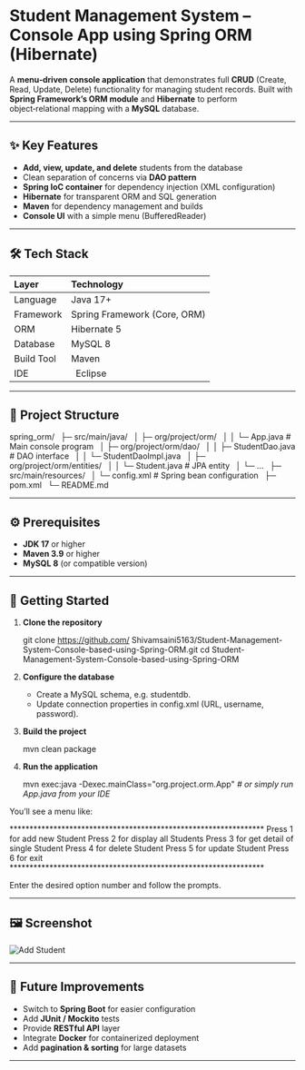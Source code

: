 ﻿# <a name="xc6a36885c44882cbb3f59d1b10d5a9451bb02ba"></a>Student Management System – Console App using Spring ORM (Hibernate)


A **menu‑driven console application** that demonstrates full **CRUD** (Create, Read, Update, Delete) functionality for managing student records. Built with **Spring Framework’s ORM module** and **Hibernate** to perform object‑relational mapping with a **MySQL** database.

-----
## <a name="key-features"></a>✨ Key Features
- **Add, view, update, and delete** students from the database
- Clean separation of concerns via **DAO pattern**
- **Spring IoC container** for dependency injection (XML configuration)
- **Hibernate** for transparent ORM and SQL generation
- **Maven** for dependency management and builds
- **Console UI** with a simple menu (BufferedReader)
-----
## <a name="tech-stack"></a>🛠️ Tech Stack

|Layer|Technology|
| :- | :- |
|Language|Java 17+|
|Framework|Spring Framework (Core, ORM)|
|ORM|Hibernate 5|
|Database|MySQL 8|
|Build Tool|Maven|
|IDE |` `Eclipse|

-----
## <a name="project-structure"></a>📁 Project Structure
spring\_orm/
` `├─ src/main/java/
` `│  ├─ org/project/orm/
` `│  │   └─ App.java          # Main console program
` `│  ├─ org/project/orm/dao/
` `│  │   ├─ StudentDao.java   # DAO interface
` `│  │   └─ StudentDaoImpl.java
` `│  ├─ org/project/orm/entities/
` `│  │   └─ Student.java      # JPA entity
` `│  └─ ...
` `├─ src/main/resources/
` `│  └─ config.xml            # Spring bean configuration
` `├─ pom.xml
` `└─ README.md

-----
## <a name="prerequisites"></a>⚙️ Prerequisites
- **JDK 17** or higher
- **Maven 3.9** or higher
- **MySQL 8** (or compatible version)
-----
## <a name="getting-started"></a>🚀 Getting Started
1. **Clone the repository**

   git clone https://github.com/ Shivamsaini5163/Student-Management-System-Console-based-using-Spring-ORM.git
   cd Student-Management-System-Console-based-using-Spring-ORM
1. **Configure the database**
   - Create a MySQL schema, e.g. studentdb.
   - Update connection properties in config.xml (URL, username, password).
1. **Build the project**

   mvn clean package
1. **Run the application**

   mvn exec:java -Dexec.mainClass="org.project.orm.App"
   *# or simply run App.java from your IDE*

You’ll see a menu like:

\*\*\*\*\*\*\*\*\*\*\*\*\*\*\*\*\*\*\*\*\*\*\*\*\*\*\*\*\*\*\*\*\*\*\*\*\*\*\*\*\*\*\*\*\*\*\*\*\*\*\*\*\*\*\*\*\*\*\*\*\*\*\*\*
Press 1 for add new Student
Press 2 for display all Students
Press 3 for get detail of single Student
Press 4 for delete Student
Press 5 for update Student
Press 6 for exit
\*\*\*\*\*\*\*\*\*\*\*\*\*\*\*\*\*\*\*\*\*\*\*\*\*\*\*\*\*\*\*\*\*\*\*\*\*\*\*\*\*\*\*\*\*\*\*\*\*\*\*\*\*\*\*\*\*\*\*\*\*\*\*\*

Enter the desired option number and follow the prompts.

-----
## <a name="screenshots"></a>🖼️ Screenshot
![Add Student](https://github.com/Shivamsaini5163/Student-Management-System-Console-based-using-Spring-ORM/blob/main/image.png)

-----
## <a name="future-improvements"></a>🧩 Future Improvements
- Switch to **Spring Boot** for easier configuration
- Add **JUnit / Mockito** tests
- Provide **RESTful API** layer
- Integrate **Docker** for containerized deployment
- Add **pagination & sorting** for large datasets
-----
